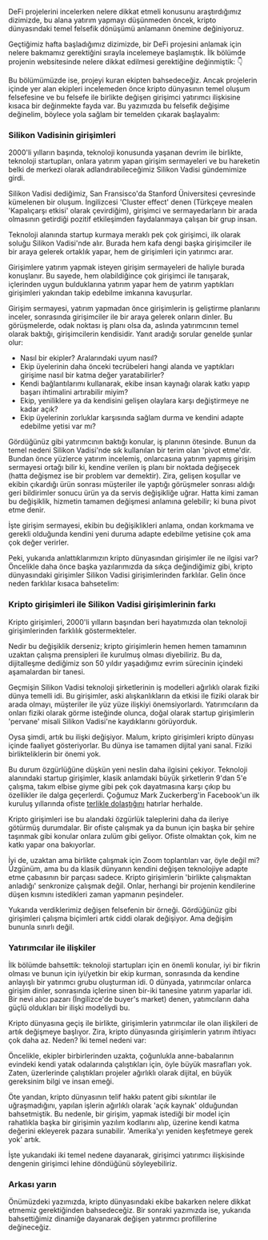 
DeFi projelerini incelerken nelere dikkat etmeli konusunu araştırdığımız dizimizde, bu alana yatırım yapmayı düşünmeden öncek, kripto dünyasındaki temel felsefik dönüşümü anlamanın önemine değiniyoruz. 

Geçtiğimiz hafta başladığımız dizimizde, bir DeFi projesini anlamak için nelere bakmamız gerektiğini sırayla incelemeye başlamıştık. İlk bölümde projenin websitesinde nelere dikkat edilmesi gerektiğine değinmiştik: 👇

Bu bölümümüzde ise, projeyi kuran ekipten bahsedeceğiz. Ancak projelerin içinde yer alan ekipleri incelemeden önce kripto dünyasının temel oluşum felsefesine ve bu felsefe ile birlikte değişen girişimci yatırımcı ilişkisine kısaca bir değinmekte fayda var. Bu yazımızda bu felsefik değişime değinelim, böylece yola sağlam bir temelden çıkarak başlayalım:

### Silikon Vadisinin girişimleri

2000'li yılların başında, teknoloji konusunda yaşanan devrim ile birlikte, teknoloji startupları, onlara yatırım yapan girişim sermayeleri ve bu hareketin belki de merkezi olarak adlandırabileceğimiz Silikon Vadisi gündemimize girdi.

Silikon Vadisi dediğimiz, San Fransisco'da Stanford Üniversitesi çevresinde kümelenen bir oluşum. İngilizcesi 'Cluster effect' denen (Türkçeye mealen 'Kapalıçarşı etkisi' olarak çevirdiğim), girişimci ve sermayedarların bir arada olmasının getirdiği pozitif etkileşimden faydalanmaya çalışan bir grup insan. 

Teknoloji alanında startup kurmaya meraklı pek çok girişimci, ilk olarak soluğu Silikon Vadisi'nde alır. Burada hem kafa dengi başka girişimciler ile bir araya gelerek ortaklık yapar, hem de girişimleri için yatırımcı arar.  

Girişimlere yatırım yapmak isteyen girişim sermayeleri de haliyle burada konuşlanır. Bu sayede, hem olabildiğince çok girişimci ile tanışarak, içlerinden uygun bulduklarına yatırım yapar hem de yatırım yaptıkları girişimleri yakından takip edebilme imkanına kavuşurlar. 

Girişim sermayesi, yatırım yapmadan önce girişimlerin iş geliştirme planlarını inceler, sonrasında girişimciler ile bir araya gelerek onların dinler. Bu görüşmelerde, odak noktası iş planı olsa da, aslında yatırımcının temel olarak baktığı, girişimcilerin kendisidir. Yanıt aradığı sorular genelde şunlar olur: 

- Nasıl bir ekipler? Aralarındaki uyum nasıl?
- Ekip üyelerinin daha önceki tecrübeleri hangi alanda ve yaptıkları girişime nasıl bir katma değer yaratabilirler?
- Kendi bağlantılarımı kullanarak, ekibe insan kaynağı olarak katkı yapıp başarı ihtimalini artırabilir miyim?
- Ekip, yeniliklere ya da kendisini gelişen olaylara karşı değiştirmeye ne kadar açık?
- Ekip üyelerinin zorluklar karşısında sağlam durma ve kendini adapte edebilme yetisi var mı?

Gördüğünüz gibi yatırımcının baktığı konular, iş planının ötesinde. Bunun da temel nedeni Silikon Vadisi'nde sık kullanılan bir terim olan 'pivot etme'dir. Bundan önce yüzlerce yatırım incelemiş, onlarcasına yatırım yapmış girişim sermayesi ortağı bilir ki, kendine verilen iş planı bir noktada değişecek (hatta değişmez ise bir problem var demektir). Zira, gelişen koşullar ve ekibin çıkardığı ürün sonrası müşteriler ile yaptığı görüşmeler sonrası aldığı geri bildirimler sonucu ürün ya da servis değişikliğe uğrar. Hatta kimi zaman bu değişiklik, hizmetin tamamen değişmesi anlamına gelebilir; ki buna pivot etme denir.

İşte girişim sermayesi, ekibin bu değişiklikleri anlama, ondan korkmama ve gerekli olduğunda kendini yeni duruma adapte edebilme yetisine çok ama çok değer verirler. 

Peki, yukarıda anlattıklarımızın kripto dünyasından girişimler ile ne ilgisi var? Öncelikle daha önce başka yazılarımızda da sıkça değindiğimiz gibi, kripto dünyasındaki girişimler Silikon Vadisi girişimlerinden farklılar. Gelin önce neden farklılar kısaca bahsetelim: 

### Kripto girişimleri ile Silikon Vadisi girişimlerinin farkı

Kripto girişimleri, 2000'li yılların başından beri hayatımızda olan teknoloji girişimlerinden farklılık göstermekteler. 

Nedir bu değişiklik derseniz; kripto girişimlerin hemen hemen tamamının uzaktan çalışma prensipleri ile kurulmuş olması diyebiliriz. Bu da, dijitalleşme dediğimiz son 50 yıldır yaşadığımız evrim sürecinin içindeki aşamalardan bir tanesi. 

Geçmişin Silikon Vadisi teknoloji şirketlerinin iş modelleri ağırlıklı olarak fiziki dünya temelli idi. Bu girişimler, aski alışkanlıkların da etkisi ile fiziki olarak bir arada olmayı, müşteriler ile yüz yüze ilişkiyi önemsiyorlardı. Yatırımcıların da onları fiziki olarak görme isteğinde olunca, doğal olarak startup girişimlerin 'pervane' misali Silikon Vadisi'ne kaydıklarını görüyorduk. 

Oysa şimdi, artık bu ilişki değişiyor. Malum, kripto girişimleri kripto dünyası içinde faaliyet gösteriyorlar. Bu dünya ise tamamen dijital yani sanal. Fiziki birlikteliklerin bir önemi yok. 

Bu durum özgürlüğüne düşkün yeni neslin daha ilgisini çekiyor. Teknoloji alanındaki startup girişimler, klasik anlamdaki büyük şirketlerin 9'dan 5'e çalışma, takım elbise giyme gibi pek çok dayatmasına karşı çıkıp bu özellikler ile dalga geçerlerdi. Çoğumuz Mark Zuckerberg'in Facebook'un ilk kuruluş yıllarında ofiste [terlikle dolaştığını](https://www.pinterest.com/coryebailey/mark-zuckerberg/) hatırlar herhalde. 

Kripto girişimleri ise bu alandaki özgürlük taleplerini daha da ileriye götürmüş durumdalar. Bir ofiste çalışmak ya da bunun için başka bir şehire taşınmak gibi konular onlara zulüm gibi geliyor. Ofiste olmaktan çok, kim ne katkı yapar ona bakıyorlar. 

İyi de, uzaktan ama birlikte çalışmak için Zoom toplantıları var, öyle değil mi? Üzgünüm, ama bu da klasik dünyanın kendini değişen teknolojiye adapte etme çabasının bir parçası sadece. Kripto girişimlerin 'birlikte çalışmaktan anladığı' senkronize çalışmak değil. Onlar, herhangi bir projenin kendilerine düşen kısmını istedikleri zaman yapmanın peşindeler. 

Yukarıda verdiklerimiz değişen felsefenin bir örneği. Gördüğünüz gibi girişimleri çalışma biçimleri artık ciddi olarak değişiyor. Ama değişim bununla sınırlı değil. 

### Yatırımcılar ile ilişkiler

İlk bölümde bahsettik: teknoloji startupları için en önemli konular, iyi bir fikrin olması ve bunun için iyi/yetkin bir ekip kurman, sonrasında da kendine anlayışlı bir yatırımcı grubu oluşturman idi. 0 dünyada, yatırımcılar onlarca girişim dinler, sonrasında içlerine sinen bir-iki tanesine yatırım yaparlar idi. Bir nevi alıcı pazarı (İngilizce'de buyer's market) denen, yatımcıların daha güçlü oldukları bir ilişki modeliydi bu. 

Kripto dünyasına geçiş ile birlikte, girişimlerin yatırımcılar ile olan ilişkileri de artık değişmeye başlıyor. Zira, kripto dünyasında girişimlerin yatırım ihtiyacı çok daha az. Neden? İki temel nedeni var:  

Öncelikle, ekipler birbirlerinden uzakta, çoğunlukla anne-babalarının evindeki kendi yatak odalarında çalıştıkları için, öyle büyük masrafları yok. Zaten, üzerlerinde çalıştıkları projeler ağırlıklı olarak dijital, en büyük gereksinim bilgi ve insan emeği. 

Öte yandan, kripto dünyasının telif hakkı patent gibi sıkıntılar ile uğraşmadığını, yapılan işlerin ağırlıklı olarak 'açık kaynak' olduğundan bahsetmiştik. Bu nedenle, bir girişim, yapmak istediği bir model için rahatlıkla başka bir girişimin yazılım kodlarını alıp, üzerine kendi katma değerini ekleyerek pazara sunabilir. 'Amerika'yı yeniden keşfetmeye gerek yok' artık.

İşte yukarıdaki iki temel nedene dayanarak, girişimci yatırımcı ilişkisinde dengenin girişimci lehine döndüğünü söyleyebiliriz. 

### Arkası yarın

Önümüzdeki yazımızda, kripto dünyasındaki ekibe bakarken nelere dikkat etmemiz gerektiğinden bahsedeceğiz. Bir sonraki yazımızda ise, yukarıda bahsettiğimiz dinamiğe dayanarak değişen yatırımcı profillerine değineceğiz. 

